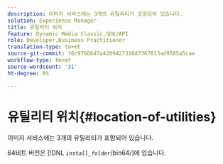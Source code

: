 ```yaml
---
description: 이미지 서비스에는 3개의 유틸리티가 포함되어 있습니다.
solution: Experience Manager
title: 유틸리티 위치
feature: Dynamic Media Classic,SDK/API
role: Developer,Business Practitioner
translation-type: tm+mt
source-git-commit: f6c97606d7a4209427316d7367013ad9585a5cae
workflow-type: tm+mt
source-wordcount: '31'
ht-degree: 0%

---
```



# 유틸리티 위치{#location-of-utilities}

이미지 서비스에는 3개의 유틸리티가 포함되어 있습니다.

64비트 버전은 [!DNL *`install_folder`*/bin64/]에 있습니다.
